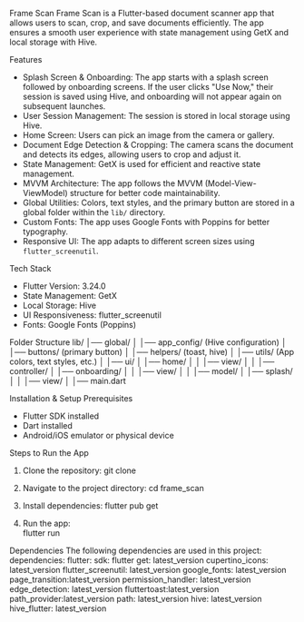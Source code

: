 Frame Scan
Frame Scan is a Flutter-based document scanner app that allows users to scan, crop, and save documents efficiently. The app ensures a smooth user experience with state management using GetX and local storage with Hive.



 Features
- Splash Screen & Onboarding: The app starts with a splash screen followed by onboarding screens. If the user clicks "Use Now," their session is saved using Hive, and onboarding will not appear again on subsequent launches.
- User Session Management: The session is stored in local storage using Hive.
- Home Screen: Users can pick an image from the camera or gallery.
- Document Edge Detection & Cropping: The camera scans the document and detects its edges, allowing users to crop and adjust it.
- State Management: GetX is used for efficient and reactive state management.
- MVVM Architecture: The app follows the MVVM (Model-View-ViewModel) structure for better code maintainability.
- Global Utilities: Colors, text styles, and the primary button are stored in a global folder within the `lib/` directory.
- Custom Fonts: The app uses Google Fonts with Poppins for better typography.
- Responsive UI: The app adapts to different screen sizes using `flutter_screenutil`.



Tech Stack
- Flutter Version: 3.24.0
- State Management: GetX
- Local Storage: Hive
- UI Responsiveness: flutter_screenutil
- Fonts: Google Fonts (Poppins)



 Folder Structure
lib/
│── global/
│   │── app_config/ (Hive configuration)
│   │── buttons/ (primary button)
│   │── helpers/ (toast, hive)
│   │── utils/ (App colors, text styles, etc.)
│
│── ui/
│   │── home/
│   │   │── view/
│   │   │── controller/
│   │── onboarding/
│   │   │── view/
│   │   │── model/
│   │── splash/
│   │   │── view/
│
│── main.dart




 Installation & Setup
 Prerequisites
- Flutter SDK installed
- Dart installed
- Android/iOS emulator or physical device

 Steps to Run the App
1. Clone the repository:
   git clone <repository-url>

2. Navigate to the project directory:
   cd frame_scan

3. Install dependencies:
   flutter pub get
 
4. Run the app:   
   flutter run




 Dependencies
The following dependencies are used in this project:
dependencies:
  flutter:
    sdk: flutter
  get: latest_version
  cupertino_icons: latest_version
  flutter_screenutil: latest_version
  google_fonts: latest_version
  page_transition:latest_version
  permission_handler: latest_version
  edge_detection: latest_version
  fluttertoast:latest_version
  path_provider:latest_version
  path: latest_version
  hive: latest_version
  hive_flutter: latest_version









